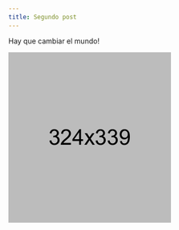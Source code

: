 ```yaml
---
title: Segundo post
---
```


Hay que cambiar el mundo!

![second post](/images/uploads/fag-img.png "A world to embrace")
